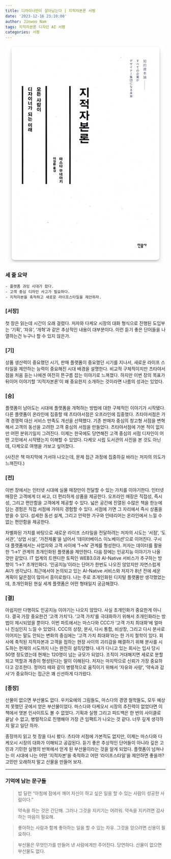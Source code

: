 ```yaml
---
title: 디자이너만이 살아남는다 | 지적자본론 서평
date: '2023-12-16 23:10:00'
author: Jinwoo Nam
tags: 지적자본론 디자인 AI 서평
categories: 서평
---
```


![book_post.png](book_post.png)

### 세 줄 요약
```txt
- 플랫폼 과잉 시대가 왔다.
- 고객 중심 디자인 사고가 필요하다.
- 지적자본을 축적하고 새로운 라이프스타일을 제안하자.
```

### [서장]
첫 장은 읽는데 시간이 오래 걸렸다. 저자와 다케오 시장의 대화 형식으로 진행된 도입부는 ‘기획’, ‘자유’, ‘개혁’과 같은 추상적인 내용이 대부분이다. 이런 듣기 좋은 단어들을 나열하는건 누구나 할 수 있지 않은가.

### [기]
상품 생산력이 중요했던 시기, 판매 플랫폼이 중요했던 시기를 지나서, 새로운 라이프 스타일을 제안하는 능력이 중요해진 시대 배경을 설명한다. 비교적 구체적이지만 츠타야서점을 처음 듣는 나에겐 여전히 뜬구름 잡는 이야기로 느껴졌다. 하지만 이번 장의 목표가 뒤이어 이야기할 ‘지적자본론’이 왜 중요한지 소개하는 것이라면 나름의 성과는 있었다.

### [승]
플랫폼이 남아도는 시대에 플랫폼을 개혁하는 방법에 대한 구체적인 이야기가 시작됐다. 다른 플랫폼이 온라인에 집중할 때 츠타야서점은 오프라인에 집중했다. 츠타야서점은 가격 경쟁력 대신 서비스 만족도 개선을 선택했다. 기존 판매자 중심의 창고형 서점을 변혁해서 고객의 동선을 고려한 고객 중심의 서점을 만들었다. 츠타야서점에 가본 적이 없지만 어떤 분위기일지 그려진다. 이제는 한국에도 당연해진 고객 중심의 서점 디자인이 어떤 고민에서 시작됐는지 이해할 수 있었다. 다케오 시립 도서관의 사진을 본 것도 아닌데, 다케오로 여행을 가보고 싶어졌다.

(사진은 책 마지막에 가서야 나오는데, 문제 접근 과정에 집중하길 바라는 저자의 의도가 느껴진다.)

### [전]
이번 장에서는 인터넷 시대에 실물 매장만이 전달할 수 있는 가치를 이야기한다. 인터넷 매장은 고객에게 더 싸고, 더 편리하게 상품을 제공한다. 오프라인 매장은 직접성, 즉시성, 그리고 편안함을 고객에게 제공할 수 있다. 넓은 공간에 진열된 수많은 책을 한눈에 담는 경험은 직접 서점에 가야지 경험할 수 있다. 서점에 가면 그 자리에서 즉시 상품을 받을 수 있다. 섬세한 동선 설계, 그리고 안락한 가구와 인테리어는 온라인에서 느낄 수 없는 편안함을 제공한다.

차별화된 가치를 바탕으로 새로운 라이프 스타일을 전달하려는 저자의 시도는 ‘서점’, ‘도서관’, ‘상업 시설’, ‘가전제품’을 넘어서 ‘데이터베이스 이노베이션’으로 이어진다. 구시대 플랫폼에서는 사업자와 고객 사이에 ‘1→N’ 관계를 형성한다. 저자는 데이터를 활용한 ‘1→1’ 관계의 초개인화된 플랫폼을 제안한다. 다음 장에는 인공지능 이야기가 나올 것만 같았다. IT 업계의 트렌디한 토픽인 WEB3.0과 AI-Native 서비스가 추구하는 방향이 ‘1→1’ 초개인화다. ‘인공지능’이라는 단어가 한번도 나오진 않았지만 자연스럽게 AI가 생각났다. 최근에서야 논의되고 있는 AI-Native 서비스와 저자가 8년 전에 세운 계획이 닮은점이 많아서 흥미로웠다. 나는 주로 초개인화된 디지털 플랫폼만 생각했었는데, 초개인화된 현실 세계 플랫폼은 어떤 형태일지 궁금해졌다.

### [결]
아쉽지만 다행히도 인공지능 이야기는 나오지 않았다. 사실 초개인화가 중요한게 아니다. 결국 가장 중요한건 ‘고객 가치’다. ‘고객 가치’를 극대화하기 위해서 초개인화라는 방법이 제시되었을 뿐이다. 이번 파트에서는 마스다와 CCC가 ‘고객 가치 최대화’에 얼마나 진심인지 느낄 수 있었다. CCC의 상장, 분사, 다시 통합, 비상장, 그리고 다시 분사로 이어지는 말도 안되는 변화의 중심에는 ‘고객 가치 최대화’라는 한 가지 철학이 있다. 회사에 축적된 지적자본과 고객을 접하는 현장 사이의 괴리감을 해결하기 위해 분사를 시도하는 현재의 시도까지 나는 완전히 설득당했다. 내가 다니고 있는 회사는 입사 당시 50명 정도였는데 현재는 120명이 넘는 규모가 되었다. 조직이 거대해지면 세로로 분할되고 역할과 계층이 형성된다는 말이 이해된다. 저자는 마지막으로 신뢰가 가장 중요하다고 강조한다. 정어리 떼와 같이 병렬적으로 움직이기 위해서 ‘자유와 사랑’, ‘약속과 감사’가 중요하다는 접근은 꽤 신선하게 다가왔다.

### [종장]
산물이 없으면 부산물도 없다. 우키요에의 그림들도, 마스다의 경영 철학들도, 모두 예상치 못했던 곳에서 얻은 부산물이었다. 마스다와 다케오시 시장의 추진력이 없었다면 이 책에서 엿본 인사이트도 볼 수 없었다. 기획과 실행 그리고 피드백은 한 번의 사이클로 끝날 수 없고, 병렬적으로 진행해야 가장 큰 임팩트가 나오는 것 같다. 너무 깊게 생각하지 말고 일단 하자.

종장까지 읽고 첫 장을 다시 봤다. 츠타야 서점에 가본적도 없지만, 이제는 마스다와 다케오시 시장의 대화가 이해되고 공감된다. 듣기 좋은 추상적인 단어들이 아니라 깊은 고민과 기민한 실행의 반복에서 얻게 된 부산물이라는 것을 알게 되었다. 플랫폼이 넘쳐나는 이 시대에 나는 어떤 ‘지적자본’을 축적하고 어떤 ‘라이프스타일’을 제안하면 좋을까? 고민만 오래하지 말고 산물을 만들어 보자.

---

### 기억에 남는 문구들

> 밥 딜런 “아침에 잠에서 깨어 자신이 하고 싶은 일을 할 수 있는 사람이 성공한 사람이다.”

> 약속을 하는 것은 간단해. 그러나 그것을 지키기는 어려워. 약속을 지키려면 감사하는 마음이 필요해.

> 좋아하는 사람과 함께 좋아하는 일을 할 수 있는 자유. 그것을 얻으려면 신용이 필요하다.

> 부산물은 무엇인가를 만들어 낸 사람에게만 주어진다. 당연하다. 산물이 없으면 부산물도 없다.

```toc
```

